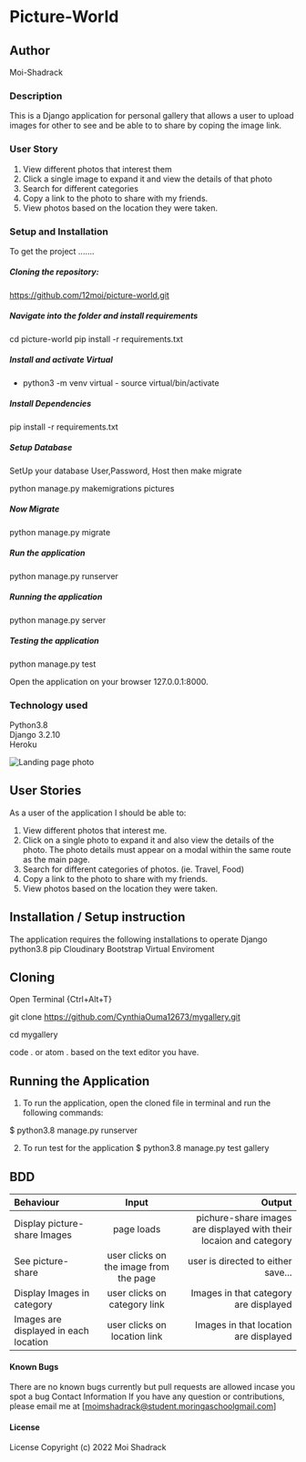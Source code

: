 


# Picture-World
## Author
Moi-Shadrack

### Description
This is a Django application for personal gallery that allows a user to upload images for other to see and be able to to share by coping the image link.



### User Story
1. View different photos that interest them<br>
2. Click a single image to expand it and view the details of that photo
3. Search for different categories
4. Copy a link to the photo to share with my friends.
5. View photos based on the location they were taken.

### Setup and Installation
To get the project .......<br>

##### Cloning the repository:
https://github.com/12moi/picture-world.git 

##### Navigate into the folder and install requirements
cd picture-world pip install -r requirements.txt 

##### Install and activate Virtual
- python3 -m venv virtual - source virtual/bin/activate 

##### Install Dependencies
pip install -r requirements.txt 

##### Setup Database
SetUp your database User,Password, Host then make migrate<br>

python manage.py makemigrations pictures 

##### Now Migrate

python manage.py migrate 

##### Run the application
python manage.py runserver 

##### Running the application
python manage.py server 

##### Testing the application
python manage.py test <br>

Open the application on your browser 127.0.0.1:8000.

### Technology used
Python3.8<br>
Django 3.2.10<br>
Heroku<br>


![Landing page photo](https://github.com/12moi/pichure-world/pictures/master/media/images/screenshot.png)

## User Stories
As a user of the application I should be able to:

1. View different photos that interest me.
2. Click on a single photo to expand it and also view the details of the photo. The photo details must appear on a modal within the same route as the main page.
3. Search for different categories of photos. (ie. Travel, Food)
4. Copy a link to the photo to share with my friends.
5. View photos based on the location they were taken.

## Installation / Setup instruction
The application requires the following installations to operate
Django
python3.8
pip
Cloudinary
Bootstrap
Virtual Enviroment


## Cloning
Open Terminal {Ctrl+Alt+T}

git clone https://github.com/CynthiaOuma12673/mygallery.git

cd mygallery

code . or atom . based on the text editor you have.

## Running the Application
1. To run the application, open the cloned file in terminal and run the following commands:

  $ python3.8 manage.py runserver

2. To run test for the application $ python3.8 manage.py test gallery

## BDD

| Behaviour | Input | Output |
| :---------------- | :---------------: | ------------------: |
| Display picture-share Images | page loads | pichure-share images are displayed with their locaion and category|
| See picture-share | user clicks on the image from the page | user is directed to either save...|
| Display Images in category | user clicks on category link | Images  in that category are displayed |
| Images are displayed in each location  | user clicks on location link | Images in that location are displayed  |

#### Known Bugs
There are no known bugs currently but pull requests are allowed incase you spot a bug
Contact Information
If you have any question or contributions, please email me at [moimshadrack@student.moringaschoolgmail.com]

#### License
License
Copyright (c) 2022 Moi Shadrack